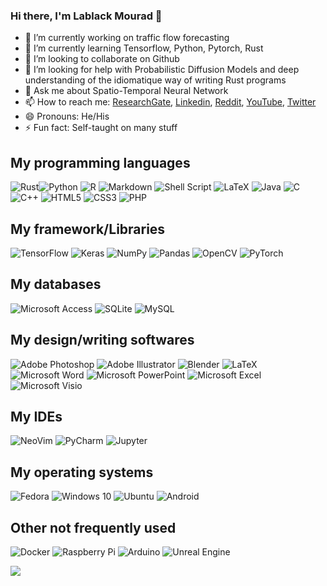 ### Hi there, I'm Lablack Mourad 👋

- 🔭 I’m currently working on traffic flow forecasting
- 🌱 I’m currently learning Tensorflow, Python, Pytorch, Rust
- 👯 I’m looking to collaborate on Github
- 🤔 I’m looking for help with Probabilistic Diffusion Models and deep understanding of the idiomatique way of writing Rust programs
- 💬 Ask me about Spatio-Temporal Neural Network
- 📫 How to reach me: [ResearchGate](https://www.researchgate.net/profile/Mourad-Lablack), [Linkedin](https://www.linkedin.com/in/mouradost/), [Reddit](https://www.reddit.com/user/Mouradost), [YouTube](https://www.youtube.com/channel/UCfy4kfBNPhFTJb6AIirukhg), [Twitter](https://twitter.com/Mouradost)
- 😄 Pronouns: He/His
- ⚡ Fun fact: Self-taught on many stuff


## My programming languages

<img alt="Rust" src="https://img.shields.io/badge/rust-%23FF6F00.svg?&style=for-the-badge&logo=rust&logoColor=white"/><img alt="Python" src="https://img.shields.io/badge/python-%2314354C.svg?&style=for-the-badge&logo=python&logoColor=white"/> <img alt="R" src="https://img.shields.io/badge/r-%23276DC3.svg?&style=for-the-badge&logo=r&logoColor=white"/> <img alt="Markdown" src="https://img.shields.io/badge/markdown-%23000000.svg?&style=for-the-badge&logo=markdown&logoColor=white"/> <img alt="Shell Script" src="https://img.shields.io/badge/shell_script-%23121011.svg?&style=for-the-badge&logo=gnu-bash&logoColor=white"/> <img alt="LaTeX" src="https://img.shields.io/badge/latex-%23008080.svg?&style=for-the-badge&logo=latex&logoColor=white"/> <img alt="Java" src="https://img.shields.io/badge/java-%23ED8B00.svg?&style=for-the-badge&logo=java&logoColor=white"/> <img alt="C" src="https://img.shields.io/badge/c-%2300599C.svg?&style=for-the-badge&logo=c&logoColor=white"/> <img alt="C++" src="https://img.shields.io/badge/c++-%2300599C.svg?&style=for-the-badge&logo=c%2B%2B&ogoColor=white"/> <img alt="HTML5" src="https://img.shields.io/badge/html5-%23E34F26.svg?&style=for-the-badge&logo=html5&logoColor=white"/> <img alt="CSS3" src="https://img.shields.io/badge/css3-%231572B6.svg?&style=for-the-badge&logo=css3&logoColor=white"/> <img alt="PHP" src="https://img.shields.io/badge/php-%23777BB4.svg?&style=for-the-badge&logo=php&logoColor=white"/>

## My framework/Libraries
<img alt="TensorFlow" src="https://img.shields.io/badge/TensorFlow-%23FF6F00.svg?&style=for-the-badge&logo=TensorFlow&logoColor=white" /> <img alt="Keras" src="https://img.shields.io/badge/Keras-%23D00000.svg?&style=for-the-badge&logo=Keras&logoColor=white"/> <img alt="NumPy" src="https://img.shields.io/badge/numpy-%23013243.svg?&style=for-the-badge&logo=numpy&logoColor=white" /> <img alt="Pandas" src="https://img.shields.io/badge/pandas-%23150458.svg?&style=for-the-badge&logo=pandas&logoColor=white" /> <img alt="OpenCV" src="https://img.shields.io/badge/opencv-%23white.svg?&style=for-the-badge&logo=opencv&logoColor=white"/> <img alt="PyTorch" src="https://img.shields.io/badge/PyTorch-%23EE4C2C.svg?&style=for-the-badge&logo=PyTorch&logoColor=white" />

## My databases
<img alt="Microsoft Access" src="https://img.shields.io/badge/Microsoft_Access-A4373A?style=for-the-badge&logo=microsoft-access&logoColor=white" /> <img alt="SQLite" src ="https://img.shields.io/badge/sqlite-%2307405e.svg?&style=for-the-badge&logo=sqlite&logoColor=white"/> 	<img alt="MySQL" src="https://img.shields.io/badge/mysql-%2300f.svg?&style=for-the-badge&logo=mysql&logoColor=white"/>

## My design/writing softwares
<img alt="Adobe Photoshop" src="https://img.shields.io/badge/adobephotoshop-%2331A8FF.svg?&style=for-the-badge&logo=adobephotoshop&logoColor=white"/> <img alt="Adobe Illustrator" src="https://img.shields.io/badge/adobeillustrator-%23FF9A00.svg?&style=for-the-badge&logo=adobeillustrator&logoColor=white"/> <img alt="Blender" src="https://img.shields.io/badge/blender-%23F5792A.svg?&style=for-the-badge&logo=blender&logoColor=white"/> 
<img alt="LaTeX" src="https://img.shields.io/badge/latex-%23008080.svg?&style=for-the-badge&logo=latex&logoColor=white"/> <img alt="Microsoft Word" src="https://img.shields.io/badge/Microsoft_Word-2B579A?style=for-the-badge&logo=microsoft-word&logoColor=white" /> <img alt="Microsoft PowerPoint" src="https://img.shields.io/badge/Microsoft_PowerPoint-B7472A?style=for-the-badge&logo=microsoft-powerpoint&logoColor=white" /> <img alt="Microsoft Excel" src="https://img.shields.io/badge/Microsoft_Excel-217346?style=for-the-badge&logo=microsoft-excel&logoColor=white" /> <img alt="Microsoft Visio" src="https://img.shields.io/badge/Microsoft_Visio-3955A3?style=for-the-badge&logo=microsoft-visio&logoColor=white" />

## My IDEs
<img alt="NeoVim" src="https://img.shields.io/badge/neovim-57A143.svg?&style=for-the-badge&logo=neovim&logoColor=white"/> <img alt="PyCharm" src="https://img.shields.io/badge/PyCharm-000000.svg?&style=for-the-badge&logo=PyCharm&logoColor=white"/> <img alt="Jupyter" src="https://img.shields.io/badge/Jupyter-%23F37626.svg?&style=for-the-badge&logo=Jupyter&logoColor=white" />

## My operating systems
<img alt="Fedora" src="https://img.shields.io/badge/Fedora-51A2DA?style=for-the-badge&logo=fedora&logoColor=white" /> <img alt="Windows 10" src="https://img.shields.io/badge/Windows-0078D6?style=for-the-badge&logo=windows&logoColor=white" /> <img alt="Ubuntu" src="https://img.shields.io/badge/Ubuntu-E95420?style=for-the-badge&logo=ubuntu&logoColor=white" /> <img alt="Android" src="https://img.shields.io/badge/Android-3DDC84?style=for-the-badge&logo=android&logoColor=white" />

## Other not frequently used
<img alt="Docker" src="https://img.shields.io/badge/docker-%230db7ed.svg?&style=for-the-badge&logo=docker&logoColor=white"/> <img alt="Raspberry Pi" src="https://img.shields.io/badge/-RaspberryPi-C51A4A?style=for-the-badge&logo=Raspberry-Pi" /> <img alt="Arduino" src="https://img.shields.io/badge/-Arduino-00979D?style=for-the-badge&logo=Arduino&logoColor=white"/> <img alt="Unreal Engine" src="https://img.shields.io/badge/unrealengine-%23313131.svg?&style=for-the-badge&logo=unrealengine&logoColor=white"/>

<img src="https://github-readme-stats.vercel.app/api?username=mouradost&&show_icons=true&title_color=ffffff&icon_color=bb2acf&text_color=daf7dc&bg_color=151515">
